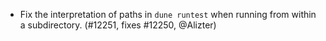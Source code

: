 - Fix the interpretation of paths in `dune runtest` when running from within a
  subdirectory. (#12251, fixes #12250, @Alizter)
